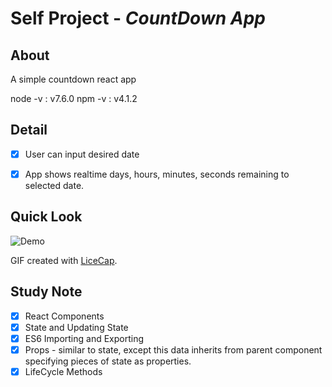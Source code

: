 # Self Project - *CountDown App*

## About

A simple countdown react app

node -v : v7.6.0
npm -v : v4.1.2

## Detail

- [X] User can input desired date
- [X] App shows realtime days, hours, minutes, seconds remaining to selected date.


## Quick Look

<img src='http://i.imgur.com/1SbC9l1.gif' title='Demo' width='' alt='Demo' />

GIF created with [LiceCap](http://www.cockos.com/licecap/).

## Study Note
- [X] React Components
- [X] State and Updating State
- [X] ES6 Importing and Exporting
- [X] Props - similar to state, except this data inherits from parent component specifying pieces of state as properties.
- [X] LifeCycle Methods
